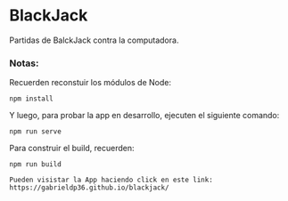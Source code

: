 # BlackJack

Partidas de BalckJack contra la computadora.

### Notas:

Recuerden reconstuir los módulos de Node:

```
npm install
```

Y luego, para probar la app en desarrollo, ejecuten el siguiente comando:

```
npm run serve
```

Para construir el build, recuerden:

```
npm run build
```

```
Pueden visistar la App haciendo click en este link: https://gabrieldp36.github.io/blackjack/
```